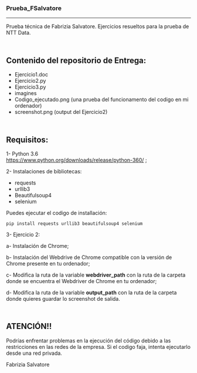 ### __Prueba_FSalvatore__ 
***            
Prueba técnica de Fabrizia Salvatore. Ejercicios resueltos para la prueba de NTT Data.
   
\
__Contenido del repositorio de Entrega:__   
---             
- Ejercicio1.doc   
- Ejercicio2.py  
- Ejercicio3.py   
- imagines  
- Codigo_ejecutado.png (una prueba del funcionamento del codigo en mi ordenador)  
- screenshot.png (output del Ejercicio2)   

\
__Requisitos:__  
---             
1- Python 3.6  
https://www.python.org/downloads/release/python-360/ ;  
   
2- Instalaciones de bibliotecas:  
- requests   
- urllib3   
- Beautifulsoup4    
- selenium  
  	          
Puedes ejecutar el codigo de installación:   
   
```shell
pip install requests urllib3 beautifulsoup4 selenium
```
        
3- Ejercicio 2:  

a- Instalación de Chrome;   
  
b- Instalación del Webdrive de Chrome compatible con la versión de Chrome presente en tu ordenador;   
  
c- Modifica la ruta de la variable __webdriver_path__ con la ruta de la carpeta donde se encuentra el Webdriver de Chrome en tu ordenador;  
  
d- Modifica la ruta de la variable __output_path__ con la ruta de la carpeta donde quieres guardar lo screenshot de salida.  

\
__ATENCIÓN!!__  
---           
Podrías enfrentar problemas en la ejecución del código debido a las restricciones en las redes de la empresa. Si el codigo faja, 
intenta ejecutarlo desde una red privada.   
          
Fabrizia Salvatore
